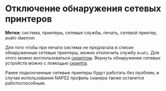 # Отключение обнаружения сетевых принтеров
**Метки:** система, принтеры, сетевые службы, печать, сетевой принтер, avahi-daemon

Для того чтобы при печати система не предлагала в списке обнаруженные сетевые принтеры,
можно отключить службу `Avahi`. Для этого можно воспользоваться [скриптом](</Скрипты/NoMoreNetworkPrinters.sh>).
Вернуть обнаружение сетевых устройств можно с помощью [скрипта](</Скрипты/undoNetworkPrinters.sh>).

Ранее подключенные сетевые принтеры будут работать без проблем, в случае использования
NAPS2 профиль сканера также останется работоспособным.

